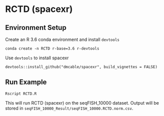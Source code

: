 # RCTD (spacexr)
## Environment Setup
Create an R 3.6 conda environment and install `devtools`
```
conda create -n RCTD r-base=3.6 r-devtools
```
Use `devtools` to install spacexr
```
devtools::install_github("dmcable/spacexr", build_vignettes = FALSE)
```
## Run Example
```
Rscript RCTD.R
```
This will run RCTD (spacexr) on the seqFISH_10000 dataset. Output will be stored in `seqFISH_10000_Result/seqFISH_10000.RCTD.norm.csv`.
